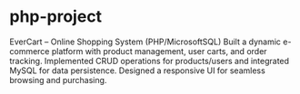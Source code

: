 # php-project

EverCart – Online Shopping System (PHP/MicrosoftSQL)
Built a dynamic e-commerce platform with product management, user carts, and order tracking.
Implemented CRUD operations for products/users and integrated MySQL for data persistence.
Designed a responsive UI for seamless browsing and purchasing.
